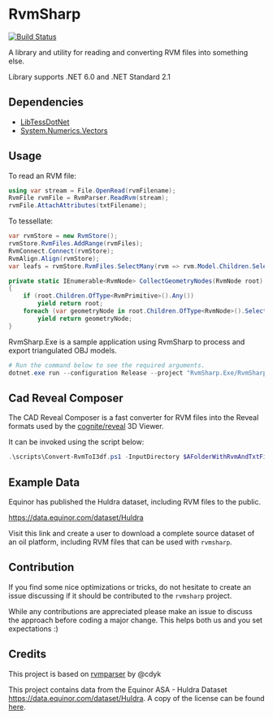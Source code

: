 # RvmSharp

[![Build Status](https://dev.azure.com/EquinorASA/DT%20%E2%80%93%20Digital%20Twin/_apis/build/status/equinor.rvmsharp?branchName=master)](https://dev.azure.com/EquinorASA/DT%20%E2%80%93%20Digital%20Twin/_build/latest?definitionId=86&branchName=master)

A library and utility for reading and converting RVM files into something else.

Library supports .NET 6.0 and .NET Standard 2.1

## Dependencies

- [LibTessDotNet](https://github.com/speps/LibTessDotNet)
- [System.Numerics.Vectors](https://www.nuget.org/packages/System.Numerics.Vectors/)

## Usage

To read an RVM file:

```csharp
using var stream = File.OpenRead(rvmFilename);
RvmFile rvmFile = RvmParser.ReadRvm(stream);
rvmFile.AttachAttributes(txtFilename);
```

To tessellate:

```csharp
var rvmStore = new RvmStore();
rvmStore.RvmFiles.AddRange(rvmFiles);
RvmConnect.Connect(rvmStore);
RvmAlign.Align(rvmStore);
var leafs = rvmStore.RvmFiles.SelectMany(rvm => rvm.Model.Children.SelectMany(CollectGeometryNodes)).ToArray();

private static IEnumerable<RvmNode> CollectGeometryNodes(RvmNode root)
{
    if (root.Children.OfType<RvmPrimitive>().Any())
        yield return root;
    foreach (var geometryNode in root.Children.OfType<RvmNode>().SelectMany(CollectGeometryNodes))
        yield return geometryNode;
}
```

RvmSharp.Exe is a sample application using RvmSharp to process and export triangulated OBJ models.

```ps1
# Run the command below to see the required arguments.
dotnet.exe run --configuration Release --project "RvmSharp.Exe/RvmSharp.Exe.csproj" -- --help # Replace '--help' with your arguments.
```

## Cad Reveal Composer

The CAD Reveal Composer is a fast converter for RVM files into the Reveal formats used by the [cognite/reveal](https://github.com/cognitedata/reveal) 3D Viewer.

It can be invoked using the script below:

```ps1
.\scripts\Convert-RvmToI3df.ps1 -InputDirectory $AFolderWithRvmAndTxtFiles -ProjectId 1 -ModelId 2 -RevisionId 1 -ArtifactDirectory $OutputDirectory 
```

## Example Data

Equinor has published the Huldra dataset, including RVM files to the public.

<https://data.equinor.com/dataset/Huldra>

Visit this link and create a user to download a complete source dataset of an oil platform, including RVM files that can be used with `rvmsharp`.

## Contribution

If you find some nice optimizations or tricks, do not hesitate to create an issue discussing if it should be contributed to the `rvmsharp` project.

While any contributions are appreciated please make an issue to discuss the approach before coding a major change. This helps both us and you set expectations :)

## Credits

This project is based on [rvmparser](https://github.com/cdyk/rvmparser) by @cdyk

This project contains data from the Equinor ASA - Huldra Dataset <https://data.equinor.com/dataset/Huldra>. A copy of the license can be found [here](./RvmSharp.Tests/TestSamples/Huldra/Equinor_open_data_sharing_license_-_Huldra.pdf).
